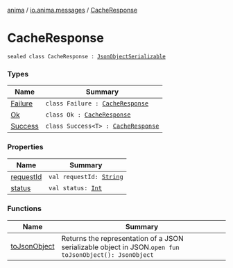 [anima](../../index.md) / [io.anima.messages](../index.md) / [CacheResponse](./index.md)

# CacheResponse

`sealed class CacheResponse : `[`JsonObjectSerializable`](../../io.anima/-json-object-serializable/index.md)

### Types

| Name | Summary |
|---|---|
| [Failure](-failure/index.md) | `class Failure : `[`CacheResponse`](./index.md) |
| [Ok](-ok/index.md) | `class Ok : `[`CacheResponse`](./index.md) |
| [Success](-success/index.md) | `class Success<T> : `[`CacheResponse`](./index.md) |

### Properties

| Name | Summary |
|---|---|
| [requestId](request-id.md) | `val requestId: `[`String`](https://kotlinlang.org/api/latest/jvm/stdlib/kotlin/-string/index.html) |
| [status](status.md) | `val status: `[`Int`](https://kotlinlang.org/api/latest/jvm/stdlib/kotlin/-int/index.html) |

### Functions

| Name | Summary |
|---|---|
| [toJsonObject](to-json-object.md) | Returns the representation of a JSON serializable object in JSON.`open fun toJsonObject(): JsonObject` |
